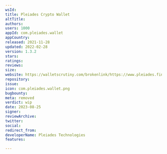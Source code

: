 ```yaml
---
wsId: 
title: Pleiades Crypto Wallet
altTitle: 
authors: 
users: 1000
appId: com.pleiades.wallet
appCountry: 
released: 2021-11-28
updated: 2022-02-28
version: 1.3.2
stars: 
ratings: 
reviews: 
size: 
website: https://walletscrutiny.com/brokenlink/https://www.pleiades.finance
repository: 
issue: 
icon: com.pleiades.wallet.png
bugbounty: 
meta: removed
verdict: wip
date: 2023-08-25
signer: 
reviewArchive: 
twitter: 
social: 
redirect_from: 
developerName: Pleiades Technologies
features: 

---
```


